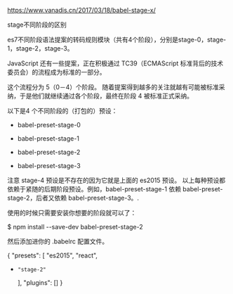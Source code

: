 https://www.vanadis.cn/2017/03/18/babel-stage-x/


stage不同阶段的区别

es7不同阶段语法提案的转码规则模块（共有4个阶段），分别是stage-0，stage-1，stage-2，stage-3。


JavaScript 还有一些提案，正在积极通过 TC39（ECMAScript 标准背后的技术委员会）的流程成为标准的一部分。

这个流程分为 5（0－4）个阶段。 随着提案得到越多的关注就越有可能被标准采纳，于是他们就继续通过各个阶段，最终在阶段 4 被标准正式采纳。

以下是4 个不同阶段的（打包的）预设：

- babel-preset-stage-0

- babel-preset-stage-1

- babel-preset-stage-2

- babel-preset-stage-3

注意 stage-4 预设是不存在的因为它就是上面的 es2015 预设。
以上每种预设都依赖于紧随的后期阶段预设。例如，babel-preset-stage-1 依赖 babel-preset-stage-2，后者又依赖 babel-preset-stage-3。.

使用的时候只需要安装你想要的阶段就可以了：

$ npm install --save-dev babel-preset-stage-2

然后添加进你的 .babelrc 配置文件。

  {
    "presets": [
      "es2015",
      "react",
+     "stage-2"
    ],
    "plugins": []
  }

